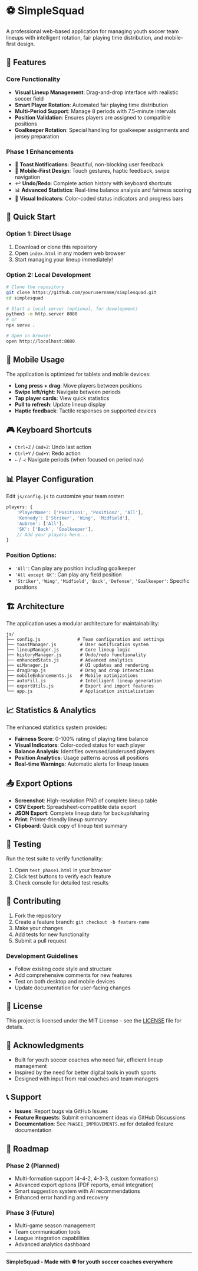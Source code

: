 # ⚽ SimpleSquad

A professional web-based application for managing youth soccer team lineups with intelligent rotation, fair playing time distribution, and mobile-first design.

## 🌟 Features

### Core Functionality
- **Visual Lineup Management**: Drag-and-drop interface with realistic soccer field
- **Smart Player Rotation**: Automated fair playing time distribution
- **Multi-Period Support**: Manage 8 periods with 7.5-minute intervals
- **Position Validation**: Ensures players are assigned to compatible positions
- **Goalkeeper Rotation**: Special handling for goalkeeper assignments and jersey preparation

### Phase 1 Enhancements
- 🎯 **Toast Notifications**: Beautiful, non-blocking user feedback
- 📱 **Mobile-First Design**: Touch gestures, haptic feedback, swipe navigation
- ↩️ **Undo/Redo**: Complete action history with keyboard shortcuts
- 📊 **Advanced Statistics**: Real-time balance analysis and fairness scoring
- 🎨 **Visual Indicators**: Color-coded status indicators and progress bars

## 🚀 Quick Start

### Option 1: Direct Usage
1. Download or clone this repository
2. Open `index.html` in any modern web browser
3. Start managing your lineup immediately!

### Option 2: Local Development
```bash
# Clone the repository
git clone https://github.com/yourusername/simplesquad.git
cd simplesquad

# Start a local server (optional, for development)
python3 -m http.server 8080
# or
npx serve .

# Open in browser
open http://localhost:8080
```

## 📱 Mobile Usage

The application is optimized for tablets and mobile devices:

- **Long press + drag**: Move players between positions
- **Swipe left/right**: Navigate between periods  
- **Tap player cards**: View quick statistics
- **Pull to refresh**: Update lineup display
- **Haptic feedback**: Tactile responses on supported devices

## 🎮 Keyboard Shortcuts

- `Ctrl+Z` / `Cmd+Z`: Undo last action
- `Ctrl+Y` / `Cmd+Y`: Redo action
- `←` / `→`: Navigate periods (when focused on period nav)

## 📊 Player Configuration

Edit `js/config.js` to customize your team roster:

```javascript
players: {
    'PlayerName': ['Position1', 'Position2', 'All'],
    'Kennedy': ['Striker', 'Wing', 'Midfield'],
    'Aubree': ['All'],
    'SK': ['Back', 'Goalkeeper'],
    // Add your players here...
}
```

### Position Options:
- `'All'`: Can play any position including goalkeeper
- `'All except GK'`: Can play any field position
- `'Striker'`, `'Wing'`, `'Midfield'`, `'Back'`, `'Defense'`, `'Goalkeeper'`: Specific positions

## 🏗️ Architecture

The application uses a modular architecture for maintainability:

```
js/
├── config.js              # Team configuration and settings
├── toastManager.js         # User notification system
├── lineupManager.js        # Core lineup logic
├── historyManager.js       # Undo/redo functionality
├── enhancedStats.js        # Advanced analytics
├── uiManager.js            # UI updates and rendering
├── dragDrop.js             # Drag and drop interactions
├── mobileEnhancements.js   # Mobile optimizations
├── autoFill.js             # Intelligent lineup generation
├── exportUtils.js          # Export and import features
└── app.js                  # Application initialization
```

## 📈 Statistics & Analytics

The enhanced statistics system provides:

- **Fairness Score**: 0-100% rating of playing time balance
- **Visual Indicators**: Color-coded status for each player
- **Balance Analysis**: Identifies overused/underused players
- **Position Analytics**: Usage patterns across all positions
- **Real-time Warnings**: Automatic alerts for lineup issues

## 📤 Export Options

- **Screenshot**: High-resolution PNG of complete lineup table
- **CSV Export**: Spreadsheet-compatible data export
- **JSON Export**: Complete lineup data for backup/sharing
- **Print**: Printer-friendly lineup summary
- **Clipboard**: Quick copy of lineup text summary

## 🧪 Testing

Run the test suite to verify functionality:

1. Open `test_phase1.html` in your browser
2. Click test buttons to verify each feature
3. Check console for detailed test results

## 🤝 Contributing

1. Fork the repository
2. Create a feature branch: `git checkout -b feature-name`
3. Make your changes
4. Add tests for new functionality
5. Submit a pull request

### Development Guidelines
- Follow existing code style and structure
- Add comprehensive comments for new features
- Test on both desktop and mobile devices
- Update documentation for user-facing changes

## 📄 License

This project is licensed under the MIT License - see the [LICENSE](LICENSE) file for details.

## 🙏 Acknowledgments

- Built for youth soccer coaches who need fair, efficient lineup management
- Inspired by the need for better digital tools in youth sports
- Designed with input from real coaches and team managers

## 📞 Support

- **Issues**: Report bugs via GitHub Issues
- **Feature Requests**: Submit enhancement ideas via GitHub Discussions
- **Documentation**: See `PHASE1_IMPROVEMENTS.md` for detailed feature documentation

## 🔮 Roadmap

### Phase 2 (Planned)
- Multi-formation support (4-4-2, 4-3-3, custom formations)
- Advanced export options (PDF reports, email integration)
- Smart suggestion system with AI recommendations
- Enhanced error handling and recovery

### Phase 3 (Future)
- Multi-game season management
- Team communication tools
- League integration capabilities
- Advanced analytics dashboard

---

**SimpleSquad - Made with ⚽ for youth soccer coaches everywhere**